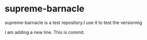 # supreme-barnacle
supreme-barnacle is a test repository.I use it to test the versioning
</br>

I am adding a new line. This is commit.
